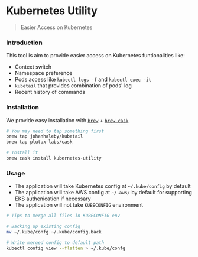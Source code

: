 # Kubernetes Utility

> Easier Access on Kubernetes

### Introduction

This tool is aim to provide easier access on Kubernetes funtionalities like:

- Context switch
- Namespace preference
- Pods access like `kubectl logs -f` and `kubectl exec -it`
- `kubetail` that provides combination of pods' log
- Recent history of commands

### Installation

We provide easy installation with [`brew`](https://brew.sh/) + [`brew cask`](https://caskroom.io)

```bash
# You may need to tap something first
brew tap johanhaleby/kubetail
brew tap plutux-labs/cask

# Install it
brew cask install kubernetes-utility
```

### Usage

- The application will take Kubernetes config at `~/.kube/config` by default
- The application will take AWS config at `~/.aws/` by default for supporting EKS authenication if necessary
- The application will not take `KUBECONFIG` environment

```bash
# Tips to merge all files in KUBECONFIG env

# Backing up existing config
mv ~/.kube/confg ~/.kube/config.back

# Write merged config to default path
kubectl config view --flatten > ~/.kube/confg
```